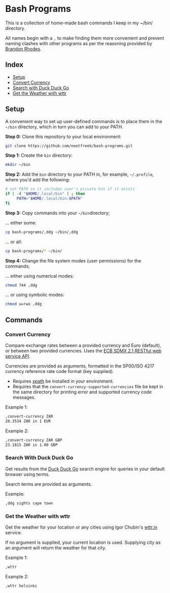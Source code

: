 # Bash Programs

This is a collection of home-made bash commands I keep in my ~/bin/ directory.

All names begin with a `,` to make finding them more convenient and prevent naming clashes with other programs as per the reasoning provided by [Brandon Rhodes](https://rhodesmill.org/brandon/2009/commands-with-comma/).

## Index

- [Setup](##-setup)
- [Convert Currency](###convert-currency)
- [Search with Duck Duck Go](###-search-with-duck-duck-go)
- [Get the Weather with wttr](###-get-the-weather-with-wttr)

## Setup

A convenient way to set up user-defined commands is to place them in the `~/bin` directory, which in turn you can add to your PATH.

**Step 0:** Clone this repository to your local environment:

```bash
git clone https://github.com/neetfreek/bash-programs.git
```

**Step 1:** Create the `bin` directory:

```bash
mkdir ~/bin
```

**Step 2:** Add the `bin` directory to your PATH in, for example, `~/.profile`, where you'd add the following:

```bash
# set PATH so it includes user's private bin if it exists
if [ -d "$HOME/.local/bin" ] ; then
     PATH="$HOME/.local/bin:$PATH"
fi
```

**Step 3:** Copy commands into your `~/bin`directory;

... either some:

```bash
cp bash-programs/,ddg ~/bin/,ddg
```

... or all:

```bash
cp bash-programs/* ~/bin/
```

**Step 4:** Change the file system modes (user permissions) for the commands;

... either using numerical modes:

```bash
chmod 744 ,ddg
```

... or using symbolic modes:

```bash
chmod u=rwx ,ddg
```

## Commands

### Convert Currency

Compare exchange rates between a provided currency and Euro (default), or between two provided currencies. Uses the [ECB SDMX 2.1 RESTful web service API](https://sdw-wsrest.ecb.europa.eu/).

Currencies are provided as arguments, formatted in the SP00/ISO 4217 currency reference rate code format (key supplied).

- Requires [xpath](https://manpages.ubuntu.com/manpages/precise/en/man1/xpath.1p.html) be installed in your environment.
- Requires that the `convert-currency-supported-currencies` file be kept in the same directory for printing error and supported currency code messages.

Example 1:

```bash
,convert-currency ZAR
20.3534 ZAR in 1 EUR
```

Example 2:

```bash
,convert-currency ZAR GBP
23.1815 ZAR in 1.00 GBP
```

### Search With Duck Duck Go

Get results from the [Duck Duck Go](https://duckduckgo.com/) search engine for queries in your default browser using terms.

Search terms are provided as arguments.

Example:

```bash
,ddg sights cape town
```

### Get the Weather with wttr

Get the weather for your location or any cities using Igor Chubin's [wttr.in](https://github.com/chubin/wttr.in) service.

If no argument is supplied, your current location is used. Supplying city as an argument will return the weather for that city.

Example 1:

```bash
,wttr
```

Example 2:

```bash
,wttr helsinki
```
